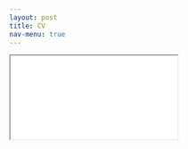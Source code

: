 ```yaml
---
layout: post
title: CV
nav-menu: true
---
```


<div class='iframe-container'>
	<iframe src="assets/George_Gilligan_CV_2023_08.pdf" allowfullscreen></iframe>
</div>
